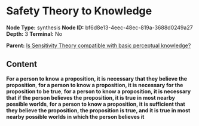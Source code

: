# Safety Theory to Knowledge

**Node Type:** synthesis
**Node ID:** bf6d8e13-4eec-48ec-819a-3688d0249a27
**Depth:** 3
**Terminal:** No

**Parent:** [Is Sensitivity Theory compatible with basic perceptual knowledge?](is-sensitivity-theory-compatible-with-basic-perceptual-knowledge.md)

## Content

**For a person to know a proposition, it is necessary that they believe the proposition**, **for a person to know a proposition, it is necessary for the proposition to be true**, **for a person to know a proposition, it is necessary that if the person believes the proposition, it is true in most nearby possible worlds**, **for a person to know a proposition, it is sufficient that they believe the proposition, the proposition is true, and it is true in most nearby possible worlds in which the person believes it**
